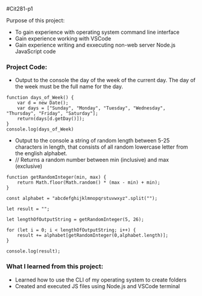 #Cit281-p1 

Purpose of this project: 
- To gain experience with operating system command line interface 
- Gain experience working with VSCode
- Gain experience writing and exxecuting non-web server Node.js JavaScript code 

### Project Code:
- Output to the console the day of the week of the current day. The day of the week must be the full name for the day.
```
function days_of_Week() {
    var d = new Date();
    var days = ["Sunday", "Monday", "Tuesday", "Wednesday", "Thursday", "Friday", "Saturday"];
    return(days[d.getDay()]);
}
console.log(days_of_Week)
```


- Output to the console a string of random length between 5-25 characters in length, that consists of all random lowercase letter from the english alphabet. 
- // Returns a random number between min (inclusive) and max (exclusive)
```
function getRandomInteger(min, max) {
    return Math.floor(Math.random() * (max - min) + min);
}

const alphabet = "abcdefghijklmnopqrstuvwxyz".split("");

let result = "";

let lengthOfOutputString = getRandomInteger(5, 26);

for (let i = 0; i < lengthOfOutputString; i++) {
    result += alphabet[getRandomInteger(0,alphabet.length)];
}

console.log(result);
```


### What I learned from this project:
- Learned how to use the CLI of my operating system to create folders 
- Created and executed JS files using Node.js and VSCode terminal
